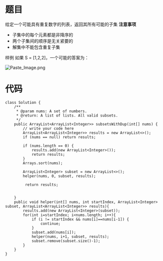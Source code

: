# 题目
给定一个可能具有重复数字的列表，返回其所有可能的子集
 **注意事项**
* 子集中的每个元素都是非降序的
* 两个子集间的顺序是无关紧要的
* 解集中不能包含重复子集

样例
如果 S = [1,2,2]，一个可能的答案为：

![Paste_Image.png](http://upload-images.jianshu.io/upload_images/1234352-3acd2c6de804ce5f.png?imageMogr2/auto-orient/strip%7CimageView2/2/w/1240)


# 代码
```
class Solution {
    /**
     * @param nums: A set of numbers.
     * @return: A list of lists. All valid subsets.
     */
    public ArrayList<ArrayList<Integer>> subsetsWithDup(int[] nums) {
        // write your code here
        ArrayList<ArrayList<Integer>> results = new ArrayList<>();
        if (nums == null) return results;
        
        if (nums.length == 0) {
            results.add(new ArrayList<Integer>());
            return results;
        }
        Arrays.sort(nums);

        ArrayList<Integer> subset = new ArrayList<>();
        helper(nums, 0, subset, results);
        
         return results;
        
        
    }
    public void helper(int[] nums, int startIndex, ArrayList<Integer> subset, ArrayList<ArrayList<Integer>> results){
        results.add(new ArrayList<Integer>(subset));
        for(int i=startIndex; i<nums.length; i++){
            if (i != startIndex && nums[i]==nums[i-1]) {
                continue;
            }
            subset.add(nums[i]);
            helper(nums, i+1, subset, results);
            subset.remove(subset.size()-1);
        }
    }
}

```

